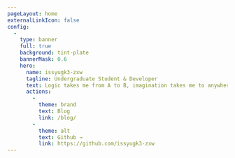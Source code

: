 ```yaml
---
pageLayout: home
externalLinkIcon: false
config:
  -
    type: banner
    full: true
    background: tint-plate
    bannerMask: 0.6
    hero:
      name: issyugk3-zxw
      tagline: Undergraduate Student & Developer
      text: Logic takes me from A to B, imagination takes me to anywhere.
      actions:
        -
          theme: brand
          text: Blog
          link: /blog/
        -
          theme: alt
          text: Github →
          link: https://github.com/issyugk3-zxw
---
```

